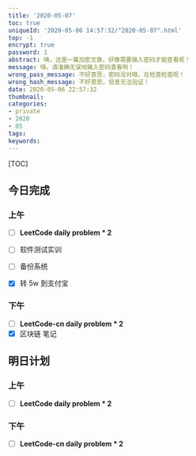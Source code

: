```yaml
---
title: '2020-05-07'
toc: true
uniqueId: '2020-05-06 14:57:32/"2020-05-07".html'
top: -1
encrypt: true
password: 1
abstract: 咦，这是一篇加密文章，好像需要输入密码才能查看呢！
message: 嗨，请准确无误地输入密码查看哟！
wrong_pass_message: 不好意思，密码没对哦，在检查检查呢！
wrong_hash_message: 不好意思，信息无法验证！
date: 2020-05-06 22:57:32
thumbnail:
categories:
- private
- 2020
- 05
tags:
keywords:
---
```



[TOC]

<!--more-->



## 今日完成

### 上午

- [ ] **LeetCode daily problem * 2**
- [ ] 软件测试实训
- [ ] 备份系统
- [x] 转 5w 到支付宝



### 下午

- [ ] **LeetCode-cn daily problem * 2**
- [x] 区块链 笔记

## 明日计划

### 上午

- [ ] **LeetCode daily problem * 2**



### 下午

- [ ] **LeetCode-cn daily problem * 2**

